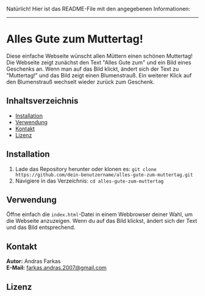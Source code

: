 

Natürlich! Hier ist das README-File mit den angegebenen Informationen:

---

# Alles Gute zum Muttertag!

Diese einfache Webseite wünscht allen Müttern einen schönen Muttertag! Die Webseite zeigt zunächst den Text "Alles Gute zum" und ein Bild eines Geschenks an. Wenn man auf das Bild klickt, ändert sich der Text zu "Muttertag!" und das Bild zeigt einen Blumenstrauß. Ein weiterer Klick auf den Blumenstrauß wechselt wieder zurück zum Geschenk.

## Inhaltsverzeichnis

- [Installation](#installation)
- [Verwendung](#verwendung)
- [Kontakt](#kontakt)
- [Lizenz](#lizenz)

## Installation

1. Lade das Repository herunter oder klonen es: `git clone https://github.com/dein-benutzername/alles-gute-zum-muttertag.git`
2. Navigiere in das Verzeichnis: `cd alles-gute-zum-muttertag`

## Verwendung

Öffne einfach die `index.html`-Datei in einem Webbrowser deiner Wahl, um die Webseite anzuzeigen. Wenn du auf das Bild klickst, ändert sich der Text und das Bild entsprechend.

## Kontakt

**Autor:** Andras Farkas  
**E-Mail:** farkas.andras.2007@gmail.com

## Lizenz
